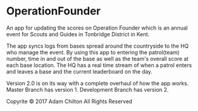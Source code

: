 # OperationFounder
An app for updating the scores on Operation Founder which is an annual event for Scouts and Guides in Tonbridge District in Kent.

The app syncs logs from bases spread around the countryside to the HQ who manage the event. By using this app to entering the patrol(team) number, time in and out of the base as well as the team's overall score at each base location. The HQ has a real time stream of when a patrol enters and leaves a base and the current leaderboard on the day.

Version 2.0 is on its way with a complete overhaul of how the app works.
Master Branch has version 1.
Development Branch has version 2.

Copyrite © 2017 Adam Chilton
All Rights Reserved
